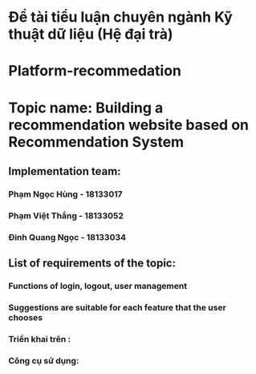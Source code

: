 # Đề tài tiểu luận chuyên ngành Kỹ thuật dữ liệu (Hệ đại trà)
# Platform-recommedation
# Topic name: Building a recommendation website based on Recommendation System
## Implementation team:
### Phạm Ngọc Hùng - 18133017
### Phạm Việt Thắng - 18133052
### Đinh Quang Ngọc - 18133034
## List of requirements of the topic:
### Functions of login, logout, user management
### Suggestions are suitable for each feature that the user chooses
### Triển khai trên :
### Công cụ sử dụng: 
